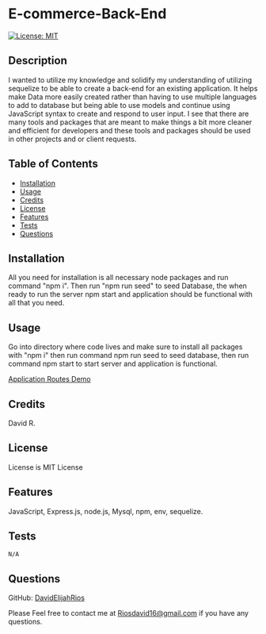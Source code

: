 # E-commerce-Back-End 


[![License: MIT](https://img.shields.io/badge/License-MIT-yellow.svg)](https://opensource.org/licenses/MIT)


  ## Description

  
   I wanted to utilize my knowledge and solidify my understanding of utilizing sequelize to be able to create a back-end for an existing application.
   It helps make Data more easily created rather than having to use multiple languages to add to database but being able to use models and continue using JavaScript syntax to create and respond to user input.
   I see that there are many tools and packages that are meant to make things a bit more cleaner and efficient for developers and these tools and packages should be used in other projects and or client requests.



  ## Table of Contents
  
  - [Installation](#installation)
  - [Usage](#usage)
  - [Credits](#credits)
  - [License](#license)
  - [Features](#features)
  - [Tests](#tests)
  - [Questions](questions)


  
  ## Installation
  

  All you need for installation is all necessary node packages and run command "npm i". Then run "npm run seed" to seed Database, the when ready to run the server npm start and application should be functional with all that you need. 
  



  ## Usage
  

  Go into directory where code lives and make sure to install all packages with "npm i" then run command npm run seed to seed database, then run command npm start to start server and application is functional. 

[Application Routes Demo](https://drive.google.com/file/d/189LeybjlvdszqH1muOWf4NJl9-m7SSnv/view?usp=sharing)




  ## Credits
  

  David R.
  




 ## License


  License is MIT License


    
    




  ## Features

  
  JavaScript, Express.js, node.js, Mysql, npm, env, sequelize.




  ## Tests


    N/A
    

    
    
  



  ## Questions


  GitHub: [DavidElijahRios](https://github.com/DavidElijahRios)


  Please Feel free to contact me at Riosdavid16@gmail.com if you have any questions.
